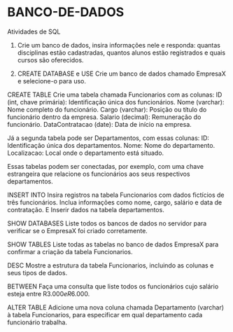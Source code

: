 # BANCO-DE-DADOS
Atividades de SQL

1) Crie um banco de dados, insira informações nele e responda: quantas disciplinas estão cadastradas,
quantos alunos estão registrados e quais cursos são oferecidos.

2) CREATE DATABASE e USE
Crie um banco de dados chamado EmpresaX e
selecione-o para uso.

CREATE TABLE
Crie uma tabela chamada Funcionarios com as
colunas:
ID (int, chave primária):
Identificação única dos funcionários.
Nome (varchar): Nome completo do
funcionário.
Cargo (varchar): Posição ou título do
funcionário dentro da empresa.
Salario (decimal): Remuneração do
funcionário.
DataContratacao (date): Data de início na
empresa.

Já a segunda tabela pode ser Departamentos, com
essas colunas:
ID: Identificação única dos departamentos.
Nome: Nome do departamento.
Localizacao: Local onde o departamento está
situado.

Essas tabelas podem ser conectadas, por exemplo,
com uma chave estrangeira que relacione os
funcionários aos seus respectivos departamentos.

INSERT INTO
Insira registros na tabela Funcionarios com dados
fictícios de três funcionários. Inclua informações
como nome, cargo, salário e data de contratação. E
Inserir dados na tabela departamentos.

SHOW DATABASES
Liste todos os bancos de dados no servidor para
verificar se o EmpresaX foi criado corretamente.

SHOW TABLES
Liste todas as tabelas no banco de dados EmpresaX
para confirmar a criação da tabela Funcionarios.

DESC
Mostre a estrutura da tabela Funcionarios, incluindo
as colunas e seus tipos de dados.

BETWEEN
Faça uma consulta que liste todos os funcionários
cujo salário esteja entre R$3.000 e R$6.000.

ALTER TABLE
Adicione uma nova coluna chamada Departamento
(varchar) à tabela Funcionarios, para especificar em
qual departamento cada funcionário trabalha.
